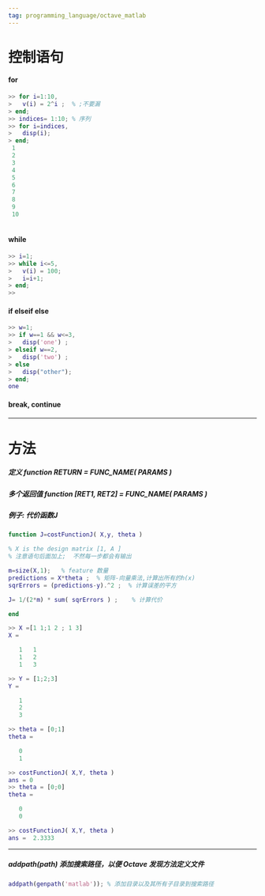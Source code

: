 ```yaml
---
tag: programming_language/octave_matlab
---
```


# 控制语句

#### for
```matlab
>> for i=1:10,
>   v(i) = 2^i ;  % ;不要漏
> end;
>> indices= 1:10; % 序列
>> for i=indices,
>   disp(i);
> end;
 1
 2
 3
 4
 5
 6
 7
 8
 9
 10
 
```

#### while
```matlab
>> i=1;
>> while i<=5,
>   v(i) = 100;
>   i=i+1;
> end;
>> 
```

#### if  elseif else
```matlab
>> w=1;
>> if w==1 && w<=3,
>   disp('one') ;
> elseif w==2,
>   disp('two') ;
> else
>   disp("other");
> end;
one
```

#### break, continue
---

# 方法

##### 定义 function RETURN = FUNC_NAME( PARAMS )

##### 多个返回值 function [RET1, RET2] = FUNC_NAME( PARAMS )

##### 例子: 代价函数J

```matlab
function J=costFunctionJ( X,y, theta )

% X is the design matrix [1, A ]
% 注意语句后面加上;  不然每一步都会有输出

m=size(X,1);   % feature 数量
predictions = X*theta ;  % 矩阵-向量乘法,计算出所有的h(x)
sqrErrors = (predictions-y).^2 ;  % 计算误差的平方

J= 1/(2*m) * sum( sqrErrors ) ;    % 计算代价

end
```

```matlab
>> X =[1 1;1 2 ; 1 3]
X =

   1   1
   1   2
   1   3

>> Y = [1;2;3]
Y =

   1
   2
   3

>> theta = [0;1]
theta =

   0
   1

>> costFunctionJ( X,Y, theta )
ans = 0
>> theta = [0;0]
theta =

   0
   0

>> costFunctionJ( X,Y, theta )
ans =  2.3333

```
---

##### addpath(path) 添加搜索路径，以便 Octave 发现方法定义文件
```matlab
addpath(genpath('matlab')); % 添加目录以及其所有子目录到搜索路径
```
